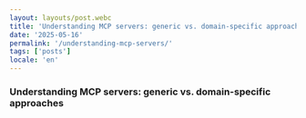 ```yaml
---
layout: layouts/post.webc
title: 'Understanding MCP servers: generic vs. domain-specific approaches'
date: '2025-05-16'
permalink: '/understanding-mcp-servers/'
tags: ['posts']
locale: 'en'
---
```


### Understanding MCP servers: generic vs. domain-specific approaches